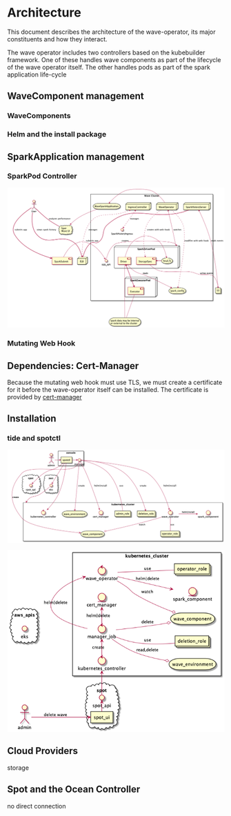 # Architecture

This document describes the architecture of the wave-operator, its 
major constituents and how they interact.

The wave operator includes two controllers based on the kubebuilder 
framework. One of these handles wave components as part of the lifecycle
of the wave operator itself. The other handles pods as part of the
spark application life-cycle

## WaveComponent management

### WaveComponents

### Helm and the install package


## SparkApplication management

### SparkPod Controller

![Spark Submit](doc/spark-app.png)

### Mutating Web Hook

## Dependencies: Cert-Manager

Because the mutating web hook must use TLS, we must create a certificate
for it before the wave-operator itself can be installed. The certificate is
provided by [cert-manager](https://github.com/jetstack/cert-manager) 

## Installation

### tide and spotctl

![Install](doc/install.png)

![Remove](doc/remove.png)


## Cloud Providers

storage

## Spot and the Ocean Controller

no direct connection
